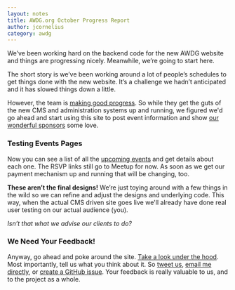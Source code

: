 ```yaml
---
layout: notes
title: AWDG.org October Progress Report
author: jcornelius
category: awdg
---
```

We&rsquo;ve been working hard on the backend code for the new AWDG website and things are progressing nicely. Meanwhile, we&rsquo;re going to start here.

The short story is we&rsquo;ve been working around a lot of people&rsquo;s schedules to get things done with the new website. It&rsquo;s a challenge we hadn&rsquo;t anticipated and it has slowed things down a little.

However, the team is [making good progress](https://github.com/AWDG/awdg). So while they get the guts of the new CMS and administration systems up and running, we figured we'd go ahead and start using this site to post event information and show [our wonderful sponsors](#sponsors) some love.

### Testing Events Pages

Now you can see a list of all the [upcoming events](/events/) and get details about each one. The RSVP links still go to Meetup for now. As soon as we get our payment mechanism up and running that will be changing, too.</p>

**These  aren&rsquo;t the final designs!** We&rsquo;re just toying around with a few things in the wild so we can refine and adjust the designs and underlying code. This way, when the actual CMS driven site goes live we'll already have done real user testing on our actual audience (you).

*Isn&rsquo;t that what we advise our clients to do?*

### We Need Your Feedback!

Anyway, go ahead and poke around the site. [Take a look under the hood](https://github.com/AWDG/awdg.org). Most importantly, tell us what you think about it. So [tweet us](http://twitter.com/awdg), [email me directly](mailto:jc@awdg.org), or [create a GitHub issue](https://github.com/AWDG/awdg.org/issues). Your feedback is really valuable to us, and to the project as a whole.
